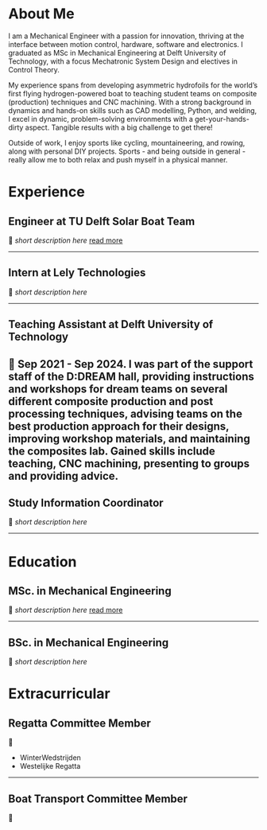 # About Me
I am a Mechanical Engineer with a passion for innovation, thriving at the interface between motion control, hardware, software and electronics. I graduated as MSc in Mechanical Engineering at Delft University of Technology, with a focus Mechatronic System Design and electives in Control Theory. 

My experience spans from developing asymmetric hydrofoils for the world’s first flying hydrogen-powered boat to teaching student teams on composite (production) techniques and CNC machining. With a strong background in dynamics and hands-on skills such as CAD modelling, Python, and welding, I excel in dynamic, problem-solving environments with a get-your-hands-dirty aspect. Tangible results with a big challenge to get there!

Outside of work, I enjoy sports like cycling, mountaineering, and rowing, along with personal DIY projects. Sports - and being outside in general - really allow me to both relax and push myself in a physical manner.

# Experience

## Engineer at TU Delft Solar Boat Team
📅
_short description here_
[read more](pages/solarboat.md)

---

## Intern at Lely Technologies
📅
_short description here_

---

## Teaching Assistant at Delft University of Technology
📅 Sep 2021 - Sep 2024.
I was part of the support staff of the D:DREAM hall, providing instructions and workshops for dream teams on several different composite production and post processing techniques, advising teams on the best production approach for their designs, improving workshop materials, and maintaining the composites lab.
Gained skills include teaching, CNC machining, presenting to groups and providing advice.
---

## Study Information Coordinator
📅
_short description here_

---

# Education

## MSc. in Mechanical Engineering
📅
_short description here_
[read more](pages/master.md)

---

## BSc. in Mechanical Engineering
📅
_short description here_

# Extracurricular

## Regatta Committee Member
📅
- WinterWedstrijden
- Westelijke Regatta

---

## Boat Transport Committee Member
📅